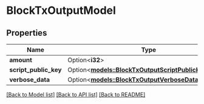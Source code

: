 # BlockTxOutputModel

## Properties

| Name                  | Type                                                                                          | Description | Notes      |
| --------------------- | --------------------------------------------------------------------------------------------- | ----------- | ---------- |
| **amount**            | Option<**i32**>                                                                               |             | [optional] |
| **script_public_key** | Option<[**models::BlockTxOutputScriptPublicKeyModel**](BlockTxOutputScriptPublicKeyModel.md)> |             | [optional] |
| **verbose_data**      | Option<[**models::BlockTxOutputVerboseDataModel**](BlockTxOutputVerboseDataModel.md)>         |             | [optional] |

[[Back to Model list]](../README.md#documentation-for-models) [[Back to API list]](../README.md#documentation-for-api-endpoints) [[Back to README]](../README.md)

